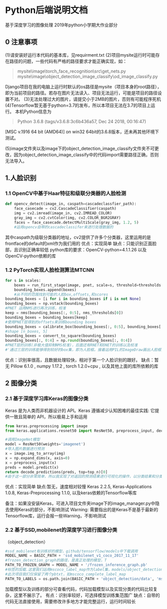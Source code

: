 # Python后端说明文档
基于深度学习的图像处理 2019年python小学期大作业部分

## 0 注意事项

(1)请安装好运行本代码的基本库，见requirment.txt
(2)项目mysite运行时可能存在路径的问题，一些代码有严格的路径要求才能正确实现，如：

> mysite\image\torch_face_recognition\src\get_nets.py
> mysite\image\object_detection_image_classify\od_image_classify.py

Django项目在我的电脑上运行时默认的os路径是mysite（项目本身的root路径），即为当前项目的路径。若存在图片无法读入、项目无法运行，可能是项目的路径设置不对。
(3)无法处理过大的图片，请提交小于2MB的图片，否则有可能程序死机
(4)Tensorflow暂无基于python=3.7的发布，所以本项目无法在3.7的项目上运行。
本机Python信息为
> Python 3.6.8 (tags/v3.6.8:3c6b436a57, Dec 24 2018, 00:16:47)
> 
[MSC v.1916 64 bit (AMD64)] on win32 64bit的3.6.8版本，还未再其他环境下测试。

(5)image文件夹以及image下的object_detection_image_classify文件夹不可更改，因为object_detection_image_classify中的代码import需要路径正确，否则无法导入。

## 1.人脸识别

### 1.1 OpenCV中基于Haar特征和级联分类器的人脸检测

```python
def opencv_detect(image_in, caspath=cascadeclassfier_path):
	face_casecade = cv2.CascadeClassifier(caspath)
	img = cv2.imread(image_in, cv2.IMREAD_COLOR)
	gray_img = cv2.cvtColor(img, cv2.COLOR_BGR2GRAY)
	faces = face_casecade.detectMultiScale(gray_img, 1.2, 5)
	#运用opencv自带的cascadeclassifer来进行处理数据的
```

其中caspath为级联分类器的地址，cv2提供了许多个分类器，这里运用的是frontface的default的xml作为我们用的
优点：实现简单
缺点：只能识别正面脸部，且识别正确率较低
python库的要求：OpenCV-python=4.1.1.26 以及OpenCV-python依赖的库 

### 1.2 PyTorch实现人脸检测算法MTCNN 

```python
for s in scales:
	boxes = run_first_stage(image, pnet, scale=s, threshold=thresholds[0])
	bounding_boxes.append(boxes)
	#从不同的范围找到可能的人脸box,offsets,和scores
bounding_boxes = [i for i in bounding_boxes if i is not None]
bounding_boxes = np.vstack(bounding_boxes)
#PNET 运用NMS进行再次训练，校准
keep = nms(bounding_boxes[:, 0:5], nms_thresholds[0])
bounding_boxes = bounding_boxes[keep]
#使用PNET层得到的offsets来训练bounding boxes
bounding_boxes = calibrate_box(bounding_boxes[:, 0:5], bounding_boxes[:, 5:])
#shape [n_boxes, 5]
bounding_boxes = convert_to_square(bounding_boxes)
bounding_boxes[:, 0:4] = np.round(bounding_boxes[:, 0:4])
#PNET层的训练(非极大值抑制NMS校准)，后面还有RNET和ONET的训练以及校准
#'通过三层的训练能够得到较好的box集，即为人脸框。接着运用PIL的ImageDraw画出人脸框, 返回画好的图 
```

优点：识别率很高，且数据处理较快，相对于第一个人脸识别的跟好。
缺点：暂无
Pillow 6.1.0 , numpy 1.17.2 , torch 1.2.0+cpu , 以及其他上面的库所依赖的库 

## 2 图像分类 

### 2.1 基于深度学习库Keras的图像分类
Keras 是为人类而非机器设计的 API。Keras 遵循减少认知困难的最佳实践: 它提供一致且简单的 API，所以极易上手和运用

```python
from keras.preprocessing import image
from keras.applications.resnet50 import ResNet50, preprocess_input, decode_predictions

#调用ImageNet模型
model = ResNet50(weights='imagenet')
#导入图片数据进行预测
x = image.img_to_array(img)
x = np.expand_dims(x, axis=0)
x = preprocess_input(x)
preds = model.predict(x)
return decode_predictions(preds, top=top_n)[0]
#由于这一部分非常简单，所以我实现了对返回的预测结果进行可视化的操作，以分类结果和分类得到的配对率为坐标返回坐标系的图片
```

优点：实现简单
缺点:暂无，速度相对较慢
Keras 2.2.5, Keras-Applications 1.0.8, Keras-Preprocessing 1.1.0, 以及keras依赖的Tensorflow等库

备注：如果没安装Keras，可进入项目文件夹image下的image_manager.py中隐去使用Keras的部分，不影响测试
Warning: 需要指出的是Keras不是基于最新的Tensorflow库，运行会报一些Warning，不影响测试

### 2.2 基于SSD,mobilenet的深度学习进行图像分类
（object_detection）

```python
#ssd_mobilenet有训练好的模型，github/tensorflow/models中下载调用
MODEL_NAME = BASIC_PATH + 'ssd_mobilenet_v1_coco_2017_11_17'
#frozen_detection_graph的路径，是真正处理的模型，T
PATH_TO_FROZEN_GRAPH = MODEL_NAME + '/frozen_inference_graph.pb'
#标签的加载.这里我们运用mscoco_label_map作为label集，models/object_detection中还含有许多其他的Label集，可更换其文件名调用。
#此次项目我们仅保留了两个pbtxt，如mscoco_complete_label_map
PATH_TO_LABELS = os.path.join(BASIC_PATH + 'object_detection/data', 'mscoco_label_map.pbtxt')
```

加载模型以及训练的部分可查看代码，代码加载模型以及实现分类的代码比较复杂，这里不展示了。
有点：识别率较好，可选择模型训练集范围广
缺点：自带的代码无法直接使用，需要修改许多地方才能完整运行，运行时间较长 
